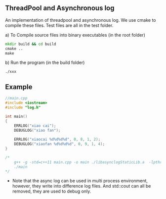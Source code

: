 ## ThreadPool and Asynchronous log
An implementation of threadpool and asynchronous log. We use cmake to compile these files. Test files are all in the test folder.


a) To Compile source files into binary executables (in the root folder)
```cmd
mkdir build && cd build
cmake ..
make
```

b) Run the program (in the build folder)
```
./xxx
```

## Example
```c++
//main.cpp
#include <iostream>
#include "log.h"

int main()
{
	ERRLOG("xiao cai");
	DEBUGLOG("xiao fan");
	
	ERRLOG("xiaocai %d%d%d%d", 0, 8, 1, 2);
	DEBUGLOG("xiaofan %d%d%d%d", 0, 9, 1, 4);
}

/*
    g++ -g -std=c++11 main.cpp -o main ./libasynclogStaticLib.a  -lpthread
    ./main
*/
```


- Note that the async log can be used in multi process environment, however, they write into difference log files. And std::cout can all be removed, they are used to debug only.
